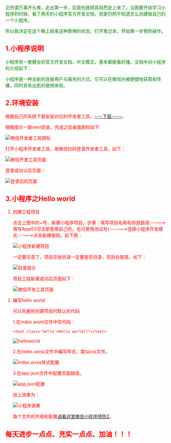 <font color="green">正所谓万事开头难，走出第一步，后面也就顺其自然走上来了，当我要开始学习小程序的时候，看了两天的小程序官方开发文档，但是仍然不知道怎么创建我自己的一个小程序。

<font color="green">所以我决定在这个晚上结束这种畏惧的状态，打开笔记本，开始第一步预热操作。

## <font color="red">1.小程序说明
<font color="green">小程序有一套健全的官方开发文档，中文模式，基本都能看的懂。文档中对小程序的介绍如下：

<font color="green">小程序是一种全新的连接用户与服务的方式，它可以在微信内被便捷地获取和传播，同时具有出色的使用体验。

## <font color="red">2.环境安装

根据自己的系统下载安装对应的开发者工具，[----下载-----](https://developers.weixin.qq.com/miniprogram/dev/devtools/download.html)。

根据提示一路next安装，完成之后桌面图标如下:

![微信开发者工具图标](https://img-blog.csdnimg.cn/20190528213031868.png)

打开小程序开发者工具，用微信扫码登录开发者工具，如下：


![微信开发工具页面](https://img-blog.csdnimg.cn/20190528213320786.png?x-oss-process=image/watermark,type_ZmFuZ3poZW5naGVpdGk,shadow_10,text_aHR0cHM6Ly9ibG9nLmNzZG4ubmV0L3cxNDE4ODk5NTMy,size_16,color_FFFFFF,t_70)

登录成功以后页面：


![登录后的页面](https://img-blog.csdnimg.cn/2019052821360779.png?x-oss-process=image/watermark,type_ZmFuZ3poZW5naGVpdGk,shadow_10,text_aHR0cHM6Ly9ibG9nLmNzZG4ubmV0L3cxNDE4ODk5NTMy,size_16,color_FFFFFF,t_70)

## <font color="red">3.小程序之Hello world

1. 创建工程项目
    
    点击上图中的+号，新建小程序项目，步骤：填写项目名称和存放路径----->填写AppID(可注册使用自己的，也可使用测试号)------>选择小程序开发模式----->点击新建按钮。如下图：

    ![小程序新建项目](https://img-blog.csdnimg.cn/20190528214642788.png?x-oss-process=image/watermark,type_ZmFuZ3poZW5naGVpdGk,shadow_10,text_aHR0cHM6Ly9ibG9nLmNzZG4ubmV0L3cxNDE4ODk5NTMy,size_16,color_FFFFFF,t_70)

    一定要注意了，项目存放目录一定要是空目录，否则会报错，如下：

    ![目录提示](https://img-blog.csdnimg.cn/20190528215028854.png?x-oss-process=image/watermark,type_ZmFuZ3poZW5naGVpdGk,shadow_10,text_aHR0cHM6Ly9ibG9nLmNzZG4ubmV0L3cxNDE4ODk5NTMy,size_16,color_FFFFFF,t_70)

    项目工程新建成功后页面如下：

    ![微信开发工具页面](https://img-blog.csdnimg.cn/20190528215652150.png?x-oss-process=image/watermark,type_ZmFuZ3poZW5naGVpdGk,shadow_10,text_aHR0cHM6Ly9ibG9nLmNzZG4ubmV0L3cxNDE4ODk5NTMy,size_16,color_FFFFFF,t_70)

2. 编写hello world
    
    可以先删除创建项目时默认的代码
    
    1.在index.wxml文件中写代码：
    
    `<text class='hello'>Hello world!!!</text>`

    ![helloworld](https://img-blog.csdnimg.cn/20190528222752418.png?x-oss-process=image/watermark,type_ZmFuZ3poZW5naGVpdGk,shadow_10,text_aHR0cHM6Ly9ibG9nLmNzZG4ubmV0L3cxNDE4ODk5NTMy,size_16,color_FFFFFF,t_70)

    2.在index.wxss文件中编写样式，类似css文件。

    ![index.wxss样式配置](https://img-blog.csdnimg.cn/20190528222929144.png?x-oss-process=image/watermark,type_ZmFuZ3poZW5naGVpdGk,shadow_10,text_aHR0cHM6Ly9ibG9nLmNzZG4ubmV0L3cxNDE4ODk5NTMy,size_16,color_FFFFFF,t_70)

    3.在app.json文件中配置页面路径。


     ![app.json配置](https://img-blog.csdnimg.cn/20190528223146601.png?x-oss-process=image/watermark,type_ZmFuZ3poZW5naGVpdGk,shadow_10,text_aHR0cHM6Ly9ibG9nLmNzZG4ubmV0L3cxNDE4ODk5NTMy,size_16,color_FFFFFF,t_70)

    综上效果为：

    ![小程序效果](https://img-blog.csdnimg.cn/20190528223325337.png?x-oss-process=image/watermark,type_ZmFuZ3poZW5naGVpdGk,shadow_10,text_aHR0cHM6Ly9ibG9nLmNzZG4ubmV0L3cxNDE4ODk5NTMy,size_16,color_FFFFFF,t_70)

    每个文件的作用和配置[请看这里微信小程序预热2](https://blog.csdn.net/w1418899532/article/details/90666894)。

## <font color="red">每天进步一点点、充实一点点、加油！！！